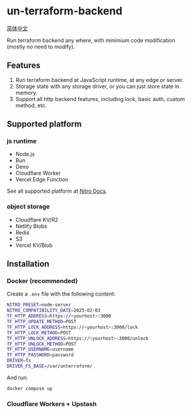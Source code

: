 # un-terraform-backend

[简体中文](README-cn.md)

Run terraform backend any where, with minimium code modification (mostly no need to modify).

## Features

1. Run terraform backend at JavaScript runtime, at any edge or server.
2. Storage state with any storage driver, or you can just store state in memory.
3. Support all http backend features, including lock, basic auth, custom method, etc.

## Supported platform

### js runtime

- Node.js
- Bun
- Deno
- Cloudflare Worker
- Vercel Edge Function

See all supported platform at [Nitro Docs](https://nitro.build/deploy).

### object storage

- Cloudflare KV/R2
- Netlify Blobs
- Redis
- S3
- Vercel KV/Blob

## Installation

### Docker (recommended)

Create a `.env` file with the following content:

```bash
NITRO_PRESET=node-server
NITRO_COMPATIBILITY_DATE=2025-02-03
TF_HTTP_ADDRESS=https://<yourhost>:3000
TF_HTTP_UPDATE_METHOD=POST
TF_HTTP_LOCK_ADDRESS=https://<yourhost>:3000/lock
TF_HTTP_LOCK_METHOD=POST
TF_HTTP_UNLOCK_ADDRESS=https://<yourhost>:3000/unlock
TF_HTTP_UNLOCK_METHOD=POST
TF_HTTP_USERNAME=username
TF_HTTP_PASSWORD=password
DRIVER=fs
DRIVER_FS_BASE=/var/unterraform/
```

And run:

```bash
docker compose up
```

### Cloudflare Workers + Upstash
